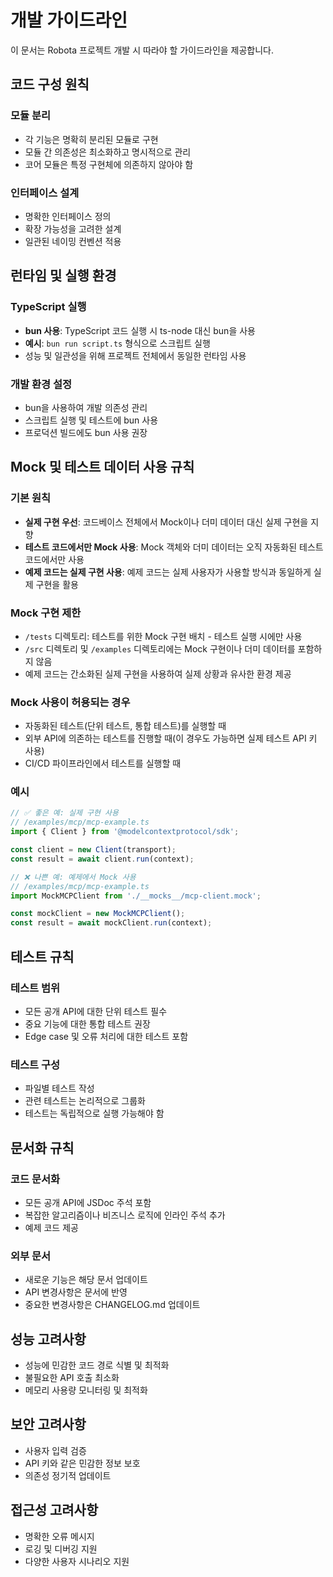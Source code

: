 # 개발 가이드라인

이 문서는 Robota 프로젝트 개발 시 따라야 할 가이드라인을 제공합니다.

## 코드 구성 원칙

### 모듈 분리

- 각 기능은 명확히 분리된 모듈로 구현
- 모듈 간 의존성은 최소화하고 명시적으로 관리
- 코어 모듈은 특정 구현체에 의존하지 않아야 함

### 인터페이스 설계

- 명확한 인터페이스 정의
- 확장 가능성을 고려한 설계
- 일관된 네이밍 컨벤션 적용

## 런타임 및 실행 환경

### TypeScript 실행

- **bun 사용**: TypeScript 코드 실행 시 ts-node 대신 bun을 사용
- **예시**: `bun run script.ts` 형식으로 스크립트 실행
- 성능 및 일관성을 위해 프로젝트 전체에서 동일한 런타임 사용

### 개발 환경 설정

- bun을 사용하여 개발 의존성 관리
- 스크립트 실행 및 테스트에 bun 사용
- 프로덕션 빌드에도 bun 사용 권장

## Mock 및 테스트 데이터 사용 규칙

### 기본 원칙

- **실제 구현 우선**: 코드베이스 전체에서 Mock이나 더미 데이터 대신 실제 구현을 지향
- **테스트 코드에서만 Mock 사용**: Mock 객체와 더미 데이터는 오직 자동화된 테스트 코드에서만 사용
- **예제 코드는 실제 구현 사용**: 예제 코드는 실제 사용자가 사용할 방식과 동일하게 실제 구현을 활용

### Mock 구현 제한

- `/tests` 디렉토리: 테스트를 위한 Mock 구현 배치 - 테스트 실행 시에만 사용
- `/src` 디렉토리 및 `/examples` 디렉토리에는 Mock 구현이나 더미 데이터를 포함하지 않음
- 예제 코드는 간소화된 실제 구현을 사용하여 실제 상황과 유사한 환경 제공

### Mock 사용이 허용되는 경우

- 자동화된 테스트(단위 테스트, 통합 테스트)를 실행할 때
- 외부 API에 의존하는 테스트를 진행할 때(이 경우도 가능하면 실제 테스트 API 키 사용)
- CI/CD 파이프라인에서 테스트를 실행할 때

### 예시

```typescript
// ✅ 좋은 예: 실제 구현 사용
// /examples/mcp/mcp-example.ts
import { Client } from '@modelcontextprotocol/sdk';

const client = new Client(transport);
const result = await client.run(context);

// ❌ 나쁜 예: 예제에서 Mock 사용
// /examples/mcp/mcp-example.ts
import MockMCPClient from './__mocks__/mcp-client.mock';

const mockClient = new MockMCPClient();
const result = await mockClient.run(context);
```

## 테스트 규칙

### 테스트 범위

- 모든 공개 API에 대한 단위 테스트 필수
- 중요 기능에 대한 통합 테스트 권장
- Edge case 및 오류 처리에 대한 테스트 포함

### 테스트 구성

- 파일별 테스트 작성
- 관련 테스트는 논리적으로 그룹화
- 테스트는 독립적으로 실행 가능해야 함

## 문서화 규칙

### 코드 문서화

- 모든 공개 API에 JSDoc 주석 포함
- 복잡한 알고리즘이나 비즈니스 로직에 인라인 주석 추가
- 예제 코드 제공

### 외부 문서

- 새로운 기능은 해당 문서 업데이트
- API 변경사항은 문서에 반영
- 중요한 변경사항은 CHANGELOG.md 업데이트

## 성능 고려사항

- 성능에 민감한 코드 경로 식별 및 최적화
- 불필요한 API 호출 최소화
- 메모리 사용량 모니터링 및 최적화

## 보안 고려사항

- 사용자 입력 검증
- API 키와 같은 민감한 정보 보호
- 의존성 정기적 업데이트

## 접근성 고려사항

- 명확한 오류 메시지
- 로깅 및 디버깅 지원
- 다양한 사용자 시나리오 지원 